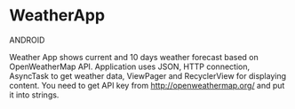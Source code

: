# WeatherApp
ANDROID

Weather App shows current and 10 days weather forecast based on OpenWeatherMap API.
Application uses JSON, HTTP connection, AsyncTask to get weather data, ViewPager and RecyclerView for displaying content.
You need to get API key from http://openweathermap.org/ and put it into strings.


